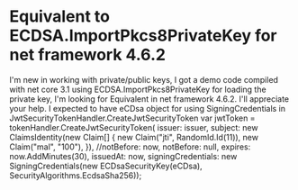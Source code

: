 
# Equivalent to ECDSA.ImportPkcs8PrivateKey for net framework 4.6.2

I'm new in working with private/public keys,
I got a demo code compiled with net core 3.1 using ECDSA.ImportPkcs8PrivateKey for loading the private key,
I'm looking for Equivalent in net framework 4.6.2.
I'll appreciate your help.
I expected to have eCDsa object for using SigningCredentials in JwtSecurityTokenHandler.CreateJwtSecurityToken
var jwtToken = tokenHandler.CreateJwtSecurityToken(
issuer: issuer,
subject: new ClaimsIdentity(new Claim[]
{
new Claim("jti", RandomId.Id(11)),
new Claim("mal", "100"),
}),
//notBefore: now,
notBefore: null,
expires: now.AddMinutes(30),
issuedAt: now,
signingCredentials: new SigningCredentials(new ECDsaSecurityKey(eCDsa), SecurityAlgorithms.EcdsaSha256));

        